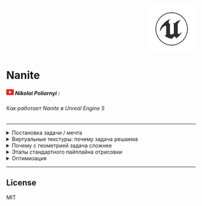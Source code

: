 <p align="right">
	<img src="resources/pictures/UnrealEngine-128x128.png" alt="Unreal Engine">
</p>

# Nanite

##### ![Youtube](resources/pictures/Youtube-20x16.png) Nikolai Poliarnyi :
###### *Как работает Nanite в Unreal Engine 5*
- - -

<details>

<summary>Постановка задачи / мечта</summary>

|  | Кино | Игры|
|:------|:------:|:------:|
| Отрисовка | Offline | Realtime ${1\over 60}$ |
| Скорость обработки | Высокое качество | Бюджет качества |
| Подготовка ассетов | **Оригинал** | **Упрощаем assets** |

> Боль игр: Упрощение assets
>> * Время людей
>> * Специфика задачи
>> * Деньги

> Боль кино: Отрисовка
>> * Не хочется долго ждать результата

##### Хотим отдать задачу «упрощение assets» движку Unreal Engine, чтобы удовлетворить все запросы

[//]: # (--- Конец вкладки: Постановка задачи ---)

<br />

</details>

<details>
<summary>Виртуальные текстуры: почему задача решаема</summary>

#### Id Tech
###### Компания, разработавшая популярные игры, засчет технологического прорыва:
> Doom, Quake, <ins>Rage</ins>

###### Они и придумали виртуальные текстуры (ранее назывались Mega Texture, прижилось Virtual Texture)

<br />

<details>
<summary style="margin-top: 0; margin-bottom: 0;">

###### Mip Map:

</summary>

<br />

<details>
<summary>

###### Наглядный пример Mip Map

</summary>

![MipMap](https://github.com/furokl/Nanite/blob/main/resources/pictures/MipMap-660x440.png)

[//]: # (--- Конец изображения: Наглядный пример Mip Map ---)

</details>

###### Есть тяжелая по тем меркам текстура ландшафта 16к х 16к
> * ! Не влезает в память видеокарты (VRAM)
> * ! Нужно перерисовывать большой обьем информации

<details>
<summary>

###### (Смотреть изображение)

</summary>

![HighResolutionN1](https://github.com/furokl/Nanite/blob/main/resources/pictures/HighResolutionN1-581x430.png)

[//]: # (--- Конец изображения: Highmap resolution №1 ---)

</details>

<br />

###### * Если объект находится далеко, он может быть не виден персонажу или являться одним пикселем
###### Напрашивается разделить ландшафт на окрестности
> * Рядом с персонажем оригинальное качество
> * По удалению от него уменьшать разрешение
###### *<ins>Mip Map</ins> - Версия текстуры у которой есть разные уровни детализации* 

<details>
<summary>

###### (Смотреть изображение)

</summary>

![HighResolutionN2](https://github.com/furokl/Nanite/blob/main/resources/pictures/HighResolutionN2-579x396.png)

[//]: # (--- Конец изображения: Highmap resolution №2 ---)

</details>

<br />

###### Это все еще не решает проблему с объемом видеопамяти (VRAM)
> ! Теперь необходимо иметь несколько сжатых версий одной и той же текстуры

<details>
<summary>

###### (Смотреть изображение)

</summary>

![HighResolutionN3](https://github.com/furokl/Nanite/blob/main/resources/pictures/HighResolutionN3-681x544.png)

[//]: # (--- Конец изображения: Highmap resolution №3 ---)

</details>

<br />

###### Тогда мы будем хранить в видеопамяти только разбитые окрестности.
> * В конечном итоге должно выйти, что объем видеопамяти равен кол-ву пикселей монитора
> * Перестаем зависить от разрешения текстуры
###### НО
> * ! Мы предполагаем, что можем автоматически определить какие части текстуры нужны
> * ! Мы предполагаем, что кто-то сам положит в видеопамять эти окрестности

<details>
<summary>

###### (Смотреть изображение)

</summary>

![HighResolutionN4](https://github.com/furokl/Nanite/blob/main/resources/pictures/HighResolutionN4-666x516.png)

[//]: # (--- Конец изображения: Highmap resolution №4 ---)

</details>

[//]: # (--- Конец вкладки: Mip Map ---)

</details>

<details>
<summary style="margin-top: 0; margin-bottom: 0;">

###### Рендер

</summary>

###### 1. Первый проход (GPU)
###### Мы смотрим на объект и проецируем его на экран
###### Чтобы скомпенсировать: чем дальше объект от игрока, тем меньше у этого объекта уровень детальности, чтобы пиксель стал сопоставим с пикселем на экране
> * Знаем размер проекции
> * Знаем уровень Mip Map

<details>
<summary>

###### (Смотреть изображение)

</summary>

![RenderN1](https://github.com/furokl/Nanite/blob/main/resources/pictures/RenderN1-590x337.png)

[//]: # (--- Конец изображения: Render №1 ---)

</details>

###### 2. Второй проход (CPU)
###### Процессор смотрит на картину: там перечислено, что нужно для построения кадра
> В Кэше хранится информация о окрестностях, что уже лежат в видеопамяти
>> Если её нет, инициализируем эту информацию.

<details>
<summary>

###### (Смотреть изображение)

</summary>

![RenderN2](https://github.com/furokl/Nanite/blob/main/resources/pictures/RenderN2-741x375.png)

[//]: # (--- Конец изображения: Render №2 ---)

</details>

###### 3. Третий проход
###### Мы гарантировали, что вся информация на картинке прогружена
###### Рисуем виртуальную текстуру на тех уровнях разрешения, на которых нужно с учетом расстояния до персонажа
> Помним, VRAM пропорционально числу пикселей на экране
###### НО
> Гарантирует ли это Readltime? ${1\over 60}$
>> * Все быстро работает за исключением ожидания подгрузки данных в VRAM (пункт 2)
>> * Повезло, если текстура влезла в оперативную память, PCI-E шина может и справится; но <ins>придется ограничивать свободу художника</ins>

<details>
<summary>

###### (Смотреть изображение)

</summary>

![RenderN3](https://github.com/furokl/Nanite/blob/main/resources/pictures/RenderN3-464x345.png)

[//]: # (--- Конец изображения: Render №3 ---)

</details>

###### Что делать?
###### Пусть инициализация подгрузки будет происходить асихронно
###### В свою очередь, прорисовка начнется сразу с тем, что есть
> * Будем всегда держать в VRAM низкодетализированную версию
>> * Если информация о окрестностях есть, заменяем низкодетализированную версию
###### *<ins>Streaming</ins> - Процесс запроса + асихронной подргузки*

[//]: # (--- Конец вкладки: Рендер ---)

</details>

<br />

[//]: # (--- Конец вкладки: Виртуальные текстуры: почему задача решаема ---)

</details>

<details>
<summary>Почему с геометрией задача сложнее</summary>

###### Есть чуйка, что мы можем применить Streaming в том числе к геометрии
###### Однако, стоит отметить, что задача связанная с геометрией не тривиально адаптируется:
> * 2D картинка фильтруема
> * Работаем с регулярной структурой нашей картинки
>> При упрощении 4 пикселя в 1, мы можем просто усреднить их цвет
###### С геометрией мы работаем с большим множеством треугольников
> * Даже если треугольники находятся рядом, мы не можем их упрощать или усреднять

[//]: # (--- Конец вкладки: Почему с геометрией задача сложнее ---)

<br />

</details>

<details>

<summary>Этапы стандартного пайплайна отрисовки</summary>

###### Рассмотрим случай стандартного OpenGL пайплайна
###### (Камера игрока смотрит на вход в пещеру)
###### Видеокарта, с наивной точки зрения, пытается проицировать ВСЮ пещеру на экран, но мы видим лишь ближайшую поверхность

<br />

###### **1. Vertex shader**

<details>
<summary>

###### (Смотреть изображение)

</summary>

![PipelineN1](https://github.com/furokl/Nanite/blob/main/resources/pictures/PipelineN1-464x250.png)

[//]: # (--- Конец изображения: Pipeline №1 ---)

</details>

###### Ближайшую поверхность мы видим из-за Frame buffer / Depth buffer, это еще один виртуальный экран:
> * Вместо цвета храним глубину (float), он же *<ins>Z / depth<</ins>*
> * Побеждает цвет с самой меньшей глубиной
###### Также изображение, находящееся за пределами угла обзора, не будет расчитываться
###### *<ins>Frustum culling</ins> - отсечение геометрии вне видимости игрока*

<br />

<details>
<summary>

###### (Смотреть изображение)

</summary>

![PipelineN2](https://github.com/furokl/Nanite/blob/main/resources/pictures/PipelineN2-218x90.png)

[//]: # (--- Конец изображения: Pipeline №2 ---)

</details>

###### **2. Rasterization**

###### *<ins>Растаризация</ins> - преобразует каждый треугольник в фрагменты (набор пикселей)*
###### У нас есть информация о трех вершинах и нам интересны пиксели находящиеся в треугольнике

<br />

###### **3. Fragment Shader**

###### *<ins>Фрагмент шейдер</ins> - обрабатывает отдельные фрагменты, строя корректное изображение*
###### Шейдер расчитывает такие параметры как:
> * Z
> * UV
> * Color
> * Lighting
>> И на выходе получаем RGB, если победили по <ins>Z-тесту</ins>

[//]: # (--- Конец вкладки: Этапы стандартного пайплайна отрисовки ---)

<br />

</details>

<details>

<summary>Оптимизация</summary>

###### ! Асимптотика Vertex shader вышла O(N), где N - число треугольников, что не может нас устраивать

<details>

<summary>

###### Кластеризация

</summary>

###### Объединим треугольники по 128, каждую такую область возьмем в Bounding Box
> * Если Box не подходит - делаем frusting culling для всех треугольников
> * Если Box частично / полностью заходит - рассматриваем треугольники более подробно

<details>
<summary>

###### (Смотреть изображение)

</summary>

![Clustering](https://github.com/furokl/Nanite/blob/main/resources/pictures/Clustering-336x393.png)

[//]: # (--- Конец изображения: Кластеризация ---)

</details>

[//]: # (--- Конец вкладки: Кластеризация ---)

</details>

<details>

<summary>

###### Иерархический Z Buffer

</summary>

###### Представим, что у нас появилось видение с различными глубинами
###### Возьмем тот же кластер Bounding Box в Depth Buffer
> * Не нужно делать Вершинный шейдер
> * Не нужно делать Растаризацию
> * ! Нужно обработать большое количество значений Z
###### Тогда продолжаем сжимать изображение до тех пор, пока не дойдем до константного значения, к примеру до 1 или 4 пикселя
> * Теперь можем осуществлять Z-Тест, если провалили проверку, эти 128 треугольников нас не интересуют
> * ! Кто дал буфер глубины?

<details>
<summary>

###### (Смотреть изображение)

</summary>

![HierarhicalBuffer](https://github.com/furokl/Nanite/blob/main/resources/pictures/HierarhicalBuffer-112x30.png)

[//]: # (--- Конец изображения: Иерархический Z Buffer ---)

</details>

###### Проекция кадров в VR:

###### Боль: при быстром движении головой, появлялись микрофризы
###### Каждый кадр - Depth Buffer + RGB
###### Будем не перерисовывать каждый кадр, а менять уже существующий, проецируя основную часть экрана
> + Плавное изображение в движении
> - Дольше отрисовка новых обьектов

<details>
<summary>

###### VR

</summary>

![VR](https://github.com/furokl/Nanite/blob/main/resources/pictures/VR-282x198.png)

[//]: # (--- Конец изображения: VR ---)

</details>

###### Точно также, как с VR: применяем иерархический Z Buffer на основе предыдущего кадра
> Удобнее запомнить, какие треугольники победили по Z-Тесту на основной части экрана

[//]: # (--- Конец вкладки: Иерархический Z Buffer ---)

</details>

[//]: # (--- Конец вкладки: Оптимизация ---)

<br />

</details>

- - -

## License

MIT

[//]: # (Created on 23/12/2023)
[//]: # (By furokl)